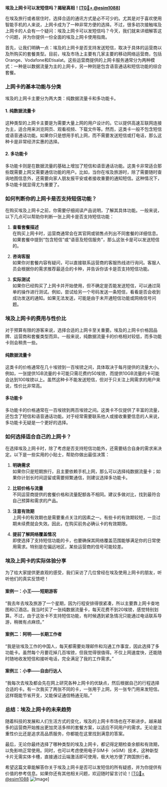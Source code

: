 **埃及上网卡可以发短信吗？揭秘真相！[[TG💪+ @esim1088](https://t.me/s/esim1088)]**

在埃及旅行或者居住时，选择合适的通讯方式是必不可少的。尤其是对于喜欢使用智能手机的人来说，上网卡成为了一种非常方便的选择。不过，很多初次接触埃及上网卡的人会有一个疑问：埃及上网卡可以发短信吗？今天，我们就来详细解答这个问题，并为你提供一份全面的埃及上网卡使用指南。

首先，让我们明确一点：埃及的上网卡是否支持发送短信，取决于具体的运营商以及所购买的套餐类型。目前，埃及市场上主要有几家主要的移动网络运营商，包括Orange、Vodafone和Etisalat。这些运营商提供的上网卡服务通常分为两种模式：一种是以数据流量为主的上网卡，另一种则是包含语音通话和短信功能的综合套餐。

### **上网卡的基本功能与分类**

埃及的上网卡主要分为两大类：纯数据流量卡和多功能卡。

#### **1. 纯数据流量卡**
这种类型的上网卡主要是为需要大量上网的用户设计的。它以提供高速互联网连接为主，适合用来浏览网页、观看视频、下载文件等。然而，这类卡一般不包含短信或语音通话功能。如果你只是想用手机上网，而不需要发送短信或打电话，那么这种卡是非常经济实惠的选择。

#### **2. 多功能卡**
多功能卡则是在数据流量的基础上增加了短信和语音通话功能。这类卡非常适合那些既需要上网又需要通信功能的用户。比如，当你在埃及旅游时，除了需要随时查询地图信息外，还需要向家人朋友报平安或者接收重要的通知短信。这种情况下，多功能卡就显得尤为重要了。

### **如何判断你的上网卡是否支持短信功能？**

在购买埃及上网卡之前，你需要仔细阅读产品说明，了解其具体功能。一般来说，以下几点可以帮助你判断一张上网卡是否支持短信功能：

1. **查看套餐描述**  
   在购买上网卡时，运营商通常会在其官网或销售点列出不同套餐的详细信息。如果套餐中提到“包含短信”或“语音及短信服务”，那么这张卡是可以发送短信的。

2. **咨询客服**  
   如果你对套餐内容有疑问，可以直接联系运营商的客服热线进行询问。客服人员会根据你的需求推荐最适合的卡种，并告诉你该卡是否支持短信功能。

3. **实际测试**  
   如果你已经购买了上网卡并开始使用，但不确定是否能发送短信，可以通过简单的操作进行测试。例如，尝试给另一个号码发送一条短信，看看是否会收到成功发送的通知。如果无法发送，可能是由于未开通短信功能或网络信号问题。

### **埃及上网卡的费用与性价比**

对于预算有限的游客来说，选择合适的上网卡至关重要。埃及的上网卡价格因品牌、运营商和套餐类型而异。一般来说，纯数据流量卡的价格相对较低，而多功能卡则会稍贵一些。

#### **纯数据流量卡**
这类卡的价格通常在几十埃镑到一百埃镑之间，具体取决于每月提供的流量大小。例如，一张提供1GB流量的卡可能只需花费约50埃镑，而提供10GB流量的卡可能会达到100埃镑以上。虽然这种卡不能发送短信，但对于只关注上网需求的用户来说，性价比非常高。

#### **多功能卡**
多功能卡的价格通常在一百埃镑到两百埃镑之间。这类卡不仅提供了丰富的流量，还包含了短信和语音通话功能。对于经常需要联系他人或接收重要信息的人来说，多功能卡无疑是一个更好的选择。

### **如何选择适合自己的上网卡？**

在选择埃及上网卡时，除了考虑是否支持短信功能外，还需要结合自身的需求来决定。以下是一些实用的小贴士，帮助你做出最佳决策：

1. **明确需求**  
   如果你只是短期旅行，且主要依赖手机上网，那么可以选择纯数据流量卡；如果你计划长时间逗留或需要频繁通信，则建议选择多功能卡。

2. **比较价格与流量**  
   不同运营商提供的套餐价格和流量配额各不相同。建议多做对比，找到最符合自己预算和需求的产品。

3. **注意有效期**  
   上网卡的有效期也是需要重点关注的因素之一。有些卡的有效期较短，一旦过期未续费就会失效。因此，在购买前务必确认卡的有效期限。

4. **提前了解网络覆盖情况**  
   即使选择了支持短信功能的卡，也要确保其网络覆盖范围能够满足你的日常使用需求。特别是在偏远地区，某些运营商的信号可能较差。

### **埃及上网卡的实际体验分享**

为了给大家提供更直观的感受，我们采访了几位曾经在埃及使用上网卡的朋友，听听他们的真实反馈吧！

#### **案例一：小王——短期游客**
“我去年去埃及旅游了一个星期，因为行程安排得很紧凑，所以主要靠上网卡查地图和订酒店。我当时买了一张纯数据流量卡，每天花费不到20埃镑，感觉特别划算。不过，由于这张卡不支持短信功能，有时候遇到紧急情况只能通过电话联系导游，稍微有点麻烦。”

#### **案例二：阿明——长期工作者**
“我是驻埃及工作的中国人，每天都需要处理邮件和沟通工作事宜，因此选择了多功能卡。虽然每个月要花掉几百埃镑，但我觉得很值得。不仅上网速度快，还能随时随地收发短信和接听电话，完全满足了我的工作需求。”

#### **案例三：小李——自由行达人**
“我每次去埃及都会先在网上研究各种上网卡的优缺点，然后根据自己的行程选择合适的卡。有一次我买了两张不同的卡，一张用于上网，另一张专门用来发短信。这样既能节省开支，又能保证通信畅通无阻。”

### **总结：埃及上网卡的未来趋势**

随着科技的发展和人们生活方式的变化，埃及的上网卡市场也在不断进步。越来越多的运营商开始推出更加灵活多样的套餐方案，以适应不同用户的需求。无论是注重性价比还是追求高品质服务，你都能在这里找到满意的答案。

最后，无论你最终选择了哪种类型的埃及上网卡，都记得定期检查余额和有效期，以免影响正常使用。同时，也可以考虑使用电子SIM卡（eSIM）技术，这种新型卡片无需实体卡槽，直接通过云端激活即可使用，极大地方便了跨国旅行者。

希望这篇文章能解答你关于埃及上网卡是否可以发短信的所有疑惑，并为你提供有价值的参考信息。如果你还有其他相关问题，欢迎随时留言讨论！[[TG💪+ @esim1088](https://t.me/s/esim1088) ![Image](https://i.postimg.cc/4NQfJmqS/Snipaste-2025-05-13-00-14-12.png)]
